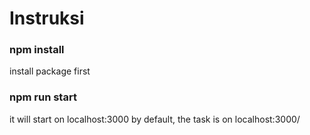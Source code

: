 # Instruksi
### npm install
install package first
### npm run start
it will start on localhost:3000 by default, the task is on localhost:3000/
